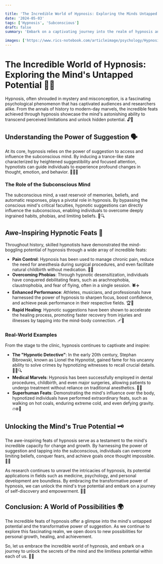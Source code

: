 ```yaml
---

title: 'The Incredible World of Hypnosis: Exploring the Minds Untapped Potential'
date: '2024-05-03'
tags: ['Hypnosis', 'Subconscious']
draft: false
summary: 'Embark on a captivating journey into the realm of hypnosis and discover the awe-inspiring feats achieved through this powerful psychological tool. From medical marvels to mind-bending demonstrations, uncover the untapped potential of the human mind and the transformative power of suggestion.'

images: ['https://www.rics-notebook.com/articleimage/psychology/Hypnosis.webp']
---
```


# The Incredible World of Hypnosis: Exploring the Mind's Untapped Potential 🧠💫

Hypnosis, often shrouded in mystery and misconception, is a fascinating psychological phenomenon that has captivated audiences and researchers alike. From the annals of history to modern-day marvels, the incredible feats achieved through hypnosis showcase the mind's astonishing ability to transcend perceived limitations and unlock hidden potential. 🔓🌟

## Understanding the Power of Suggestion 🗣️

At its core, hypnosis relies on the power of suggestion to access and influence the subconscious mind. By inducing a trance-like state characterized by heightened suggestibility and focused attention, hypnotists can guide individuals to experience profound changes in thought, emotion, and behavior. 🧘‍♀️💭

### The Role of the Subconscious Mind

The subconscious mind, a vast reservoir of memories, beliefs, and automatic responses, plays a pivotal role in hypnosis. By bypassing the conscious mind's critical faculties, hypnotic suggestions can directly influence the subconscious, enabling individuals to overcome deeply ingrained habits, phobias, and limiting beliefs. 🧩🔍

## Awe-Inspiring Hypnotic Feats 🎩

Throughout history, skilled hypnotists have demonstrated the mind-boggling potential of hypnosis through a wide array of incredible feats:

- **Pain Control**: Hypnosis has been used to manage chronic pain, reduce the need for anesthesia during surgical procedures, and even facilitate natural childbirth without medication. 💉🚫
- **Overcoming Phobias**: Through hypnotic desensitization, individuals have conquered debilitating fears, such as arachnophobia, claustrophobia, and fear of flying, often in a single session. 🕷️✈️
- **Enhanced Performance**: Athletes, musicians, and professionals have harnessed the power of hypnosis to sharpen focus, boost confidence, and achieve peak performance in their respective fields. 🏆🎹
- **Rapid Healing**: Hypnotic suggestions have been shown to accelerate the healing process, promoting faster recovery from injuries and illnesses by tapping into the mind-body connection. 🩹💪

### Real-World Examples

From the stage to the clinic, hypnosis continues to captivate and inspire:

- **The "Hypnotic Detective"**: In the early 20th century, Stephan Bibrowski, known as Lionel the Hypnotist, gained fame for his uncanny ability to solve crimes by hypnotizing witnesses to recall crucial details. 🕵️‍♂️🔍
- **Medical Marvels**: Hypnosis has been successfully employed in dental procedures, childbirth, and even major surgeries, allowing patients to undergo treatment without reliance on traditional anesthetics. 🦷👶
- **Superhuman Feats**: Demonstrating the mind's influence over the body, hypnotized individuals have performed extraordinary feats, such as walking on hot coals, enduring extreme cold, and even defying gravity. 🔥❄️🎈

## Unlocking the Mind's True Potential 🗝️

The awe-inspiring feats of hypnosis serve as a testament to the mind's incredible capacity for change and growth. By harnessing the power of suggestion and tapping into the subconscious, individuals can overcome limiting beliefs, conquer fears, and achieve goals once thought impossible. 🌈🎯

As research continues to unravel the intricacies of hypnosis, its potential applications in fields such as medicine, psychology, and personal development are boundless. By embracing the transformative power of hypnosis, we can unlock the mind's true potential and embark on a journey of self-discovery and empowerment. 🚀🌠

## Conclusion: A World of Possibilities 🌍

The incredible feats of hypnosis offer a glimpse into the mind's untapped potential and the transformative power of suggestion. As we continue to explore this fascinating realm, we open doors to new possibilities for personal growth, healing, and achievement.

So, let us embrace the incredible world of hypnosis, and embark on a journey to unlock the secrets of the mind and the limitless potential within each of us. 🔑✨
